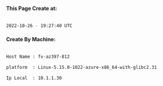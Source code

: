 
   
#### This Page Create at:

```bash

2022-10-26 - 19:27:40 UTC

```

#### Create By Machine:

```bash

Host Name : fv-az397-812

platform  : Linux-5.15.0-1022-azure-x86_64-with-glibc2.31

Ip Local  : 10.1.1.30

```


